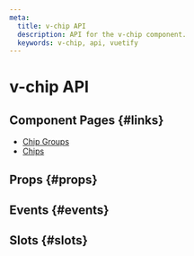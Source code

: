 ```yaml
---
meta:
  title: v-chip API
  description: API for the v-chip component.
  keywords: v-chip, api, vuetify
---
```


# v-chip API

<entry-ad />

## Component Pages {#links}

- [Chip Groups](components/chip-groups)
- [Chips](components/chips)

## Props {#props}

<api-section name="v-chip" section="props" />

## Events {#events}

<api-section name="v-chip" section="events" />

## Slots {#slots}

<api-section name="v-chip" section="slots" />

<backmatter />
